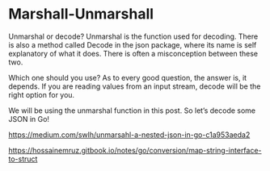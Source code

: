 # Marshall-Unmarshall




Unmarshal or decode?
Unmarshal is the function used for decoding. There is also a method called Decode in the json package, where its name is self explanatory of what it does. There is often a misconception between these two.

Which one should you use? As to every good question, the answer is, it depends. If you are reading values from an input stream, decode will be the right option for you.

We will be using the unmarshal function in this post. So let’s decode some JSON in Go!


https://medium.com/swlh/unmarsahl-a-nested-json-in-go-c1a953aeda2




https://hossainemruz.gitbook.io/notes/go/conversion/map-string-interface-to-struct